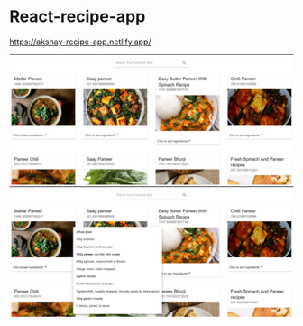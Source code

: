 # React-recipe-app

https://akshay-recipe-app.netlify.app/

<img src="img1.png" alt="screenshot 1">
<img src="img2.png" alt="screenshot 2">